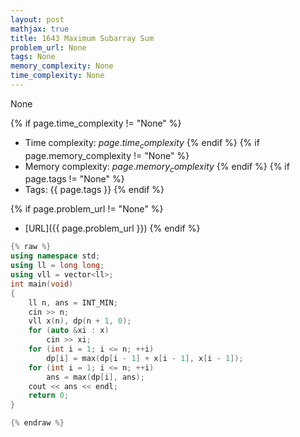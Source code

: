 ```yaml
---
layout: post
mathjax: true
title: 1643 Maximum Subarray Sum
problem_url: None
tags: None
memory_complexity: None
time_complexity: None
---
```


None


{% if page.time_complexity != "None" %}
- Time complexity: ${{ page.time_complexity }}$
{% endif %}
{% if page.memory_complexity != "None" %}
- Memory complexity: ${{ page.memory_complexity }}$
{% endif %}
{% if page.tags != "None" %}
- Tags: {{ page.tags }}
{% endif %}

{% if page.problem_url != "None" %}
- [URL]({{ page.problem_url }})
{% endif %}

```cpp
{% raw %}
using namespace std;
using ll = long long;
using vll = vector<ll>;
int main(void)
{
    ll n, ans = INT_MIN;
    cin >> n;
    vll x(n), dp(n + 1, 0);
    for (auto &xi : x)
        cin >> xi;
    for (int i = 1; i <= n; ++i)
        dp[i] = max(dp[i - 1] + x[i - 1], x[i - 1]);
    for (int i = 1; i <= n; ++i)
        ans = max(dp[i], ans);
    cout << ans << endl;
    return 0;
}

{% endraw %}
```